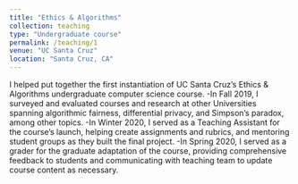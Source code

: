 ```yaml
---
title: "Ethics & Algorithms"
collection: teaching
type: "Undergraduate course"
permalink: /teaching/1
venue: "UC Santa Cruz"
location: "Santa Cruz, CA"
---
```

I helped put together the first instantiation of UC Santa Cruz’s Ethics & Algorithms undergraduate computer science course. 
-In Fall 2019, I surveyed and evaluated courses and research at other Universities spanning algorithmic fairness, differential privacy, and Simpson’s paradox, among other topics.
-In Winter 2020, I served as a Teaching Assistant for the course’s launch, helping create assignments and rubrics, and mentoring student groups as they built the final project.
-In Spring 2020, I served as a grader for the graduate adaptation of the course, providing comprehensive feedback to students and communicating with teaching team to update course content as necessary.